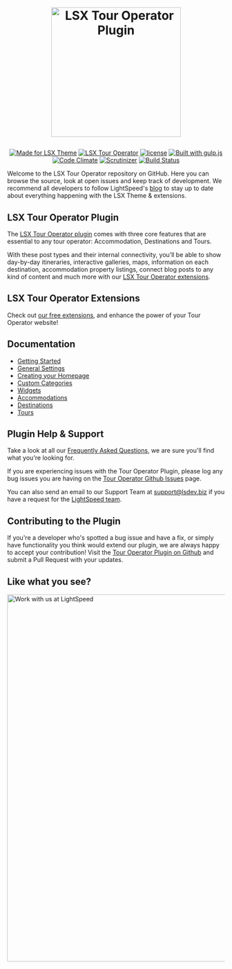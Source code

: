 <h1 align="center"><p align="center"><a target="_blank" href="https://www.lsdev.biz/lsx/extensions/tour-operator/"><img width="300px;" src="https://www.lsdev.biz/lsx/wp-content/uploads/2020/09/LSX-Tour-Operator-Extension-Logo.svg" alt="LSX Tour Operator Plugin"></a></h1>
</h1>

<p align="center">
  <a href="https://lsdev.biz/lsx/"><img src="https://www.lsdev.biz/lsx/wp-content/uploads/2019/06/Designed-for-LSX-Theme-blue.png" alt="Made for LSX Theme"></a>
	<a href="https://lsdev.biz/lsx/extensions/tour-operator/"><img src="https://www.lsdev.biz/lsx/wp-content/uploads/2019/06/Designed-for-Tour-Operator-plugin-1098ad.png" alt="LSX Tour Operator"></a>
  <a href="https://www.gnu.org/licenses/gpl-3.0.en.html"><img src="https://poser.pugx.org/woocommerce/woocommerce/license" alt="license"></a>
  <a href="http://gulpjs.com/"><img src="https://img.shields.io/badge/built%20with-gulp.js-green.svg" alt="Built with gulp.js"></a> 
  <a href="https://codeclimate.com/github/lightspeeddevelopment/tour-operator/"><img src="https://codeclimate.com/github/lightspeeddevelopment/tour-operator/badges/gpa.svg" alt="Code Climate"></a>
  <a href="https://scrutinizer-ci.com/g/lightspeeddevelopment/tour-operator/?branch=master"><img src="https://scrutinizer-ci.com/g/lightspeeddevelopment/tour-operator/badges/quality-score.png?b=master" alt="Scrutinizer"></a>
  <a href="https://travis-ci.org/github/lightspeeddevelopment/tour-operator/"><img src="https://travis-ci.org/lightspeeddevelopment/tour-operator.svg?branch=master" alt="Build Status"></a>
</p>

Welcome to the LSX Tour Operator repository on GitHub. Here you can browse the source, look at open issues and keep track of development. We recommend all developers to follow LightSpeed's [blog](https://www.lsdev.biz/tag/release-posts/) to stay up to date about everything happening with the LSX Theme & extensions.

## LSX Tour Operator Plugin

The [LSX Tour Operator plugin](https://www.lsdev.biz/lsx/extensions/tour-operator/) comes with three core features that are essential to any tour operator: Accommodation, Destinations and Tours. 

With these post types and their internal connectivity, you’ll be able to show day-by-day itineraries, interactive galleries, maps, information on each destination, accommodation property listings, connect blog posts to any kind of content and much more with our [LSX Tour Operator extensions](https://www.lsdev.biz/lsx/extensions/tour-operator/#h-free-extensions).

## LSX Tour Operator Extensions

Check out [our free extensions](https://www.lsdev.biz/lsx/extensions/tour-operator/#h-extend-lsx-tour-operator), and enhance the power of your Tour Operator website! 

## Documentation

* [Getting Started](https://www.lsdev.biz/lsx/documentation/lsx-tour-operator/getting-started-with-lsx-tour-operator/) 
* [General Settings](https://www.lsdev.biz/lsx/documentation/lsx-tour-operator/general-settings/) 
* [Creating your Homepage](https://www.lsdev.biz/lsx/documentation/lsx-theme/customizer/#homepage-settings) 
* [Custom Categories](https://www.lsdev.biz/lsx/documentation/lsx-tour-operator/custom-categories/) 
* [Widgets](https://www.lsdev.biz/lsx/documentation/lsx-tour-operator/widgets/) 
* [Accommodations](https://www.lsdev.biz/lsx/documentation/lsx-tour-operator/accommodation/) 
* [Destinations](https://www.lsdev.biz/lsx/documentation/lsx-tour-operator/destinations/) 
* [Tours](https://www.lsdev.biz/lsx/documentation/lsx-tour-operator/tours/) 

## Plugin Help & Support

Take a look at all our [Frequently Asked Questions](https://www.lsdev.biz/lsx/documentation/lsx-tour-operator/faqs/), we are sure you'll find what you're looking for.

If you are experiencing issues with the Tour Operator Plugin, please log any bug issues you are having on the [Tour Operator Github Issues](https://github.com/lightspeeddevelopment/tour-operator/issues) page.

You can also send an email to our Support Team at [support@lsdev.biz](mailto:support@lsdev.biz) if you have a request for the [LightSpeed team](https://www.lsdev.biz/team/).

## Contributing to the Plugin

If you're a developer who's spotted a bug issue and have a fix, or simply have functionality you think would extend our plugin, we are always happy to accept your contribution! Visit the [Tour Operator Plugin on Github](https://github.com/lightspeeddevelopment/tour-operator) and submit a Pull Request with your updates.


## Like what you see?

<a href="https://www.lsdev.biz/contact/"><img src="https://www.lsdev.biz/wp-content/uploads/2020/02/work-with-lightspeed.png" width="850" alt="Work with us at LightSpeed"></a>

